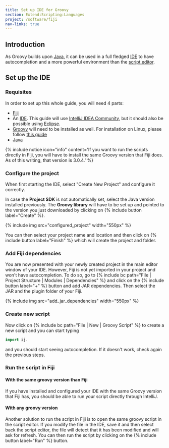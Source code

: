 ```yaml
---
title: Set up IDE for Groovy
section: Extend:Scripting:Languages
project: /software/fiji
nav-links: true
---
```


## Introduction

As Groovy builds upon [Java](/develop/plugins), it can be used in a full fledged [IDE](/develop/ides) to have autocompletion and a more powerful environment than the [script editor](/scripting/script-editor).

## Set up the IDE

### Requisites

In order to set up this whole guide, you will need 4 parts:

-   [Fiji](/downloads)
-   An [IDE](/develop/ides). This guide will use [IntelliJ IDEA Community](/develop/intellij), but it should also be possible using [Eclipse](/develop/eclipse).
-   [Groovy](https://groovy.apache.org/download.html) will need to be installed as well. For installation on Linux, please follow [this guide](https://groovy-lang.org/install.html)
-   [Java](https://www.azul.com/downloads/?package=jdk)

{% include notice icon="info" content='If you want to run the scripts directly in Fiji, you will have to install the same Groovy version that Fiji does. As of this writing, that version is 3.0.4.' %}

### Configure the project

When first starting the IDE, select "Create New Project" and configure it correctly.

In case the **Project SDK** is not automatically set, select the Java version installed previously. The **Groovy library** will have to be set up and pointed to the version you just downloaded by clicking on {% include button label="Create" %}.

{% include img src="configured_project" width="550px" %}

You can then select your project name and location and then click on {% include button label="Finish" %} which will create the project and folder.

### Add Fiji dependencies

You are now presented with your newly created project in the main editor window of your IDE. However, Fiji is not yet imported in your project and won't have autocompletion. To do so, go to {% include bc path="File | Project Structure | Modules | Dependencies" %} and click on the {% include button label="+" %} button and add JAR dependencies. Then select the JAR and the plugin folder of your Fiji.

{% include img src="add_jar_dependencies" width="550px" %}

### Create new script

Now click on {% include bc path="File | New | Groovy Script" %} to create a new script and you can start typing
```groovy
import ij.
```

and you should start seeing autocompletion. If it doesn't work, check again the previous steps.

### Run the script in Fiji

#### With the same groovy version than Fiji

If you have installed and configured your IDE with the same Groovy version that Fiji has, you should be able to run your script directly through IntelliJ.

#### With any groovy version

Another solution to run the script in Fiji is to open the same groovy script in the script editor. If you modify the file in the IDE, save it and then select back the script editor, the file will detect that it has been modified and will ask for refresh. You can then run the script by clicking on the {% include button label="Run" %} button.
